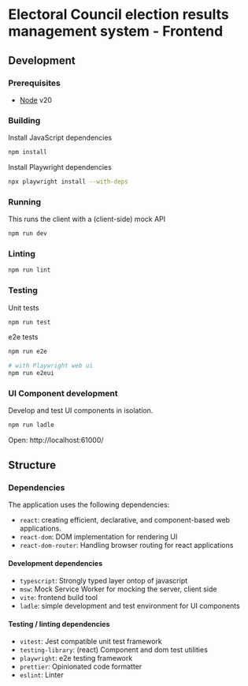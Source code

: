 # Electoral Council election results management system - Frontend

## Development

### Prerequisites
- [Node](https://nodejs.org) v20


### Building

Install JavaScript dependencies

```sh
npm install
```

Install Playwright dependencies

```sh
npx playwright install --with-deps
```

### Running

This runs the client with a (client-side) mock API

```sh
npm run dev
```

### Linting
```sh
npm run lint
```

### Testing

Unit tests
```sh
npm run test
```

e2e tests
```sh
npm run e2e

# with Playwright web ui
npm run e2eui 
```

### UI Component development

Develop and test UI components in isolation.

```sh
npm run ladle
```
Open: http://localhost:61000/

## Structure

### Dependencies

The application uses the following dependencies:

- `react`: creating efficient, declarative, and component-based web applications.
- `react-dom`: DOM implementation for rendering UI
- `react-dom-router`: Handling browser routing for react applications

#### Development dependencies

- `typescript`: Strongly typed layer ontop of javascript
- `msw`: Mock Service Worker for mocking the server, client side
- `vite`: frontend build tool
- `ladle`: simple development and test environment for UI components

#### Testing / linting dependencies

- `vitest`: Jest compatible unit test framework
- `testing-library`: (react) Component and dom test utilities
- `playwright`: e2e testing framework
- `prettier`: Opinionated code formatter
- `eslint`: Linter

